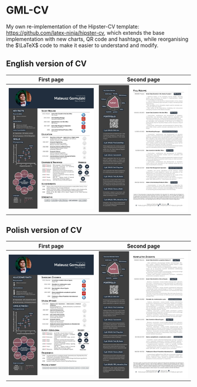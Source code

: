 # GML-CV
My own re-implementation of the Hipster-CV template: https://github.com/latex-ninja/hipster-cv, which extends the base implementation with new charts, QR code and hashtags, while reorganising the $\LaTeX$ code to make it easier to understand and modify.

## English version of CV

First page           |  Second page
:-------------------------:|:-------------------------:
![](/imgs/Mateusz_Gomulski_CV_page_1.jpg)  |  ![](/imgs/Mateusz_Gomulski_CV_page_2.jpg)

## Polish version of CV

First page          |  Second page
:-------------------------:|:-------------------------:
![](/imgs/Mateusz_Gomulski_CV_PL_page_1.jpg)  |  ![](/imgs/Mateusz_Gomulski_CV_PL_page_2.jpg)
